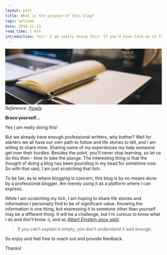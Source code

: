```yaml
---
layout: post
title: What is the purpose of this blog?
tags: welcome
date: 2016-11-11
read_time: 1 min
introduction: Yes!! I am really doing this! If you'd have told me in the past that I'll be blogging someday, I'd laugh at you, but life is interesting and full of suprises - so suprise!
---
```


!["The Blog"](/images/reason-for-blog-header.jpg "The blog")
*Reference: [Pexels][head_image]*



**Brace yourself...**

Yes [I](/about) am really doing this! 

But we already have enough professional writters, why bother? Well for starters we all have our own path to follow and life stories to tell, and I am willing to share mine. Sharing some of my experiences my help someone get over their hurdles. Besides the point, you'll never stop learning, so let us do this then - time to take the plunge. The interesting thing is that the thought of doing a blog has been pounding in my head for sometime now. So with that said, I am just scratching that itch.

To be fair, as to where blogging is concern, this blog is by no means done by a professional blogger. Am merely using it as a platform where I can express.

While I am scratching my itch, I am hoping to share life stories and information I personally find to be of significant value. Knowing the information is one thing, but expressing it to someone other than yourself may be a different thing. It will be a challenge, but I'm curious to know what I do and don't know :), and as *[Albert Einstein once said:](https://www.brainyquote.com/quotes/quotes/a/alberteins383803.html)*

> If you can&#39;t explain it simply, you don&#39;t understand it well enough.

So enjoy and feel free to reach out and provide feedback.

Thanks! 



[head_image]: https://www.pexels.com/photo/coffee-notebook-writing-computer-34601/